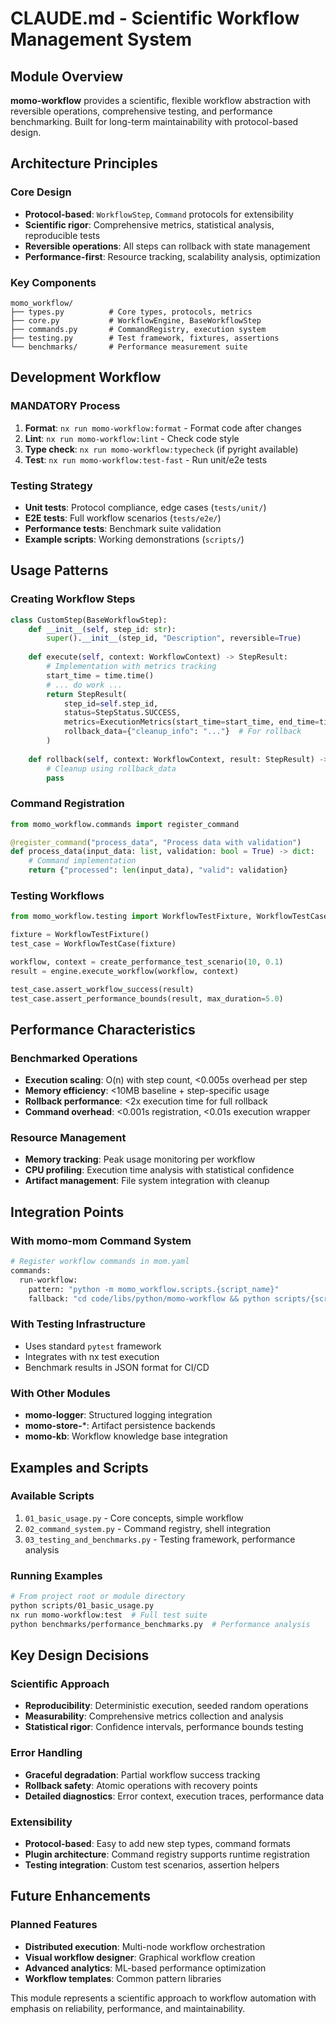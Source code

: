 # CLAUDE.md - Scientific Workflow Management System

## Module Overview

**momo-workflow** provides a scientific, flexible workflow abstraction with reversible operations, comprehensive testing, and performance benchmarking. Built for long-term maintainability with protocol-based design.

## Architecture Principles

### Core Design
- **Protocol-based**: `WorkflowStep`, `Command` protocols for extensibility
- **Scientific rigor**: Comprehensive metrics, statistical analysis, reproducible tests
- **Reversible operations**: All steps can rollback with state management
- **Performance-first**: Resource tracking, scalability analysis, optimization

### Key Components
```
momo_workflow/
├── types.py          # Core types, protocols, metrics
├── core.py           # WorkflowEngine, BaseWorkflowStep
├── commands.py       # CommandRegistry, execution system
├── testing.py        # Test framework, fixtures, assertions
└── benchmarks/       # Performance measurement suite
```

## Development Workflow

### MANDATORY Process
1. **Format**: `nx run momo-workflow:format` - Format code after changes
2. **Lint**: `nx run momo-workflow:lint` - Check code style 
3. **Type check**: `nx run momo-workflow:typecheck` (if pyright available)
4. **Test**: `nx run momo-workflow:test-fast` - Run unit/e2e tests

### Testing Strategy
- **Unit tests**: Protocol compliance, edge cases (`tests/unit/`)
- **E2E tests**: Full workflow scenarios (`tests/e2e/`)
- **Performance tests**: Benchmark suite validation
- **Example scripts**: Working demonstrations (`scripts/`)

## Usage Patterns

### Creating Workflow Steps
```python
class CustomStep(BaseWorkflowStep):
    def __init__(self, step_id: str):
        super().__init__(step_id, "Description", reversible=True)
    
    def execute(self, context: WorkflowContext) -> StepResult:
        # Implementation with metrics tracking
        start_time = time.time()
        # ... do work ...
        return StepResult(
            step_id=self.step_id,
            status=StepStatus.SUCCESS,
            metrics=ExecutionMetrics(start_time=start_time, end_time=time.time()),
            rollback_data={"cleanup_info": "..."}  # For rollback
        )
    
    def rollback(self, context: WorkflowContext, result: StepResult) -> None:
        # Cleanup using rollback_data
        pass
```

### Command Registration
```python
from momo_workflow.commands import register_command

@register_command("process_data", "Process data with validation")
def process_data(input_data: list, validation: bool = True) -> dict:
    # Command implementation
    return {"processed": len(input_data), "valid": validation}
```

### Testing Workflows
```python
from momo_workflow.testing import WorkflowTestFixture, WorkflowTestCase

fixture = WorkflowTestFixture()
test_case = WorkflowTestCase(fixture)

workflow, context = create_performance_test_scenario(10, 0.1)
result = engine.execute_workflow(workflow, context)

test_case.assert_workflow_success(result)
test_case.assert_performance_bounds(result, max_duration=5.0)
```

## Performance Characteristics

### Benchmarked Operations
- **Execution scaling**: O(n) with step count, <0.005s overhead per step
- **Memory efficiency**: <10MB baseline + step-specific usage
- **Rollback performance**: <2x execution time for full rollback
- **Command overhead**: <0.001s registration, <0.01s execution wrapper

### Resource Management
- **Memory tracking**: Peak usage monitoring per workflow
- **CPU profiling**: Execution time analysis with statistical confidence
- **Artifact management**: File system integration with cleanup

## Integration Points

### With momo-mom Command System
```python
# Register workflow commands in mom.yaml
commands:
  run-workflow:
    pattern: "python -m momo_workflow.scripts.{script_name}"
    fallback: "cd code/libs/python/momo-workflow && python scripts/{script_name}.py"
```

### With Testing Infrastructure
- Uses standard `pytest` framework
- Integrates with nx test execution
- Benchmark results in JSON format for CI/CD

### With Other Modules
- **momo-logger**: Structured logging integration
- **momo-store-***: Artifact persistence backends
- **momo-kb**: Workflow knowledge base integration

## Examples and Scripts

### Available Scripts
1. `01_basic_usage.py` - Core concepts, simple workflow
2. `02_command_system.py` - Command registry, shell integration
3. `03_testing_and_benchmarks.py` - Testing framework, performance analysis

### Running Examples
```bash
# From project root or module directory
python scripts/01_basic_usage.py
nx run momo-workflow:test  # Full test suite
python benchmarks/performance_benchmarks.py  # Performance analysis
```

## Key Design Decisions

### Scientific Approach
- **Reproducibility**: Deterministic execution, seeded random operations
- **Measurability**: Comprehensive metrics collection and analysis
- **Statistical rigor**: Confidence intervals, performance bounds testing

### Error Handling
- **Graceful degradation**: Partial workflow success tracking
- **Rollback safety**: Atomic operations with recovery points
- **Detailed diagnostics**: Error context, execution traces, performance data

### Extensibility
- **Protocol-based**: Easy to add new step types, command formats
- **Plugin architecture**: Command registry supports runtime registration
- **Testing integration**: Custom test scenarios, assertion helpers

## Future Enhancements

### Planned Features
- **Distributed execution**: Multi-node workflow orchestration
- **Visual workflow designer**: Graphical workflow creation
- **Advanced analytics**: ML-based performance optimization
- **Workflow templates**: Common pattern libraries

This module represents a scientific approach to workflow automation with emphasis on reliability, performance, and maintainability.